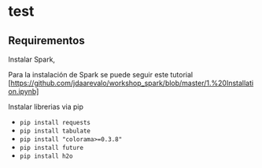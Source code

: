 # test

## Requirementos

Instalar Spark,

Para la instalación de Spark se puede seguir este tutorial  [https://github.com/jdaarevalo/workshop_spark/blob/master/1.%20Installation.ipynb]


Instalar librerias via pip
- ```pip install requests```
- ```pip install tabulate```
- ```pip install "colorama>=0.3.8"```
- ```pip install future```
- ```pip install h2o```

